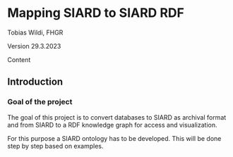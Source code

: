 # Mapping SIARD to SIARD RDF


Tobias Wildi, FHGR

Version 29.3.2023

Content


## Introduction

### Goal of the project

The goal of this project is to convert databases to SIARD as archival
format and from SIARD to a RDF knowledge graph for access and
visualization.

For this purpose a SIARD ontology has to be developed. This will be done
step by step based on examples.

